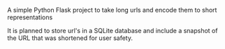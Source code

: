 A simple Python Flask project to take long urls and encode them to short representations

It is planned to store url's in a SQLite database and include a snapshot of the URL that was shortened for user safety.